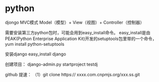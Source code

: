 # python

djongo  MVC模式
Model（模型）+ View（视图）+ Controller（控制器）

需要安装第三方python包时，可能会用到easy_install命令。
easy_install是由PEAK(Python Enterprise Application Kit)开发的setuptools包里带的一个命令，
yum install python-setuptools

安装django
easy_install django

创建项目：
django-admin.py startproject testdj    

github 提速：
    （1）git clone https:// xxxx.com.cnpmjs.org/xxx.ss.git
